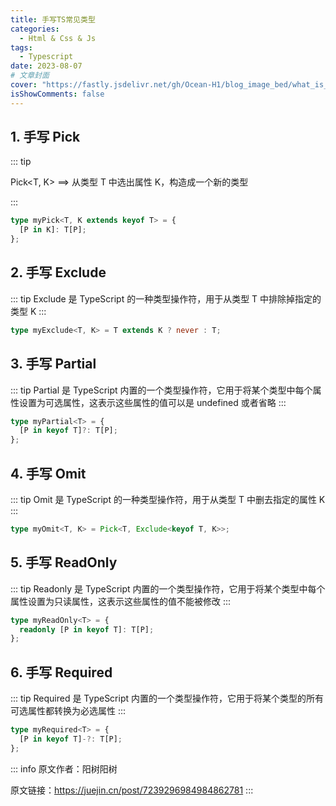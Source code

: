 ```yaml
---
title: 手写TS常见类型
categories:
  - Html & Css & Js
tags:
  - Typescript
date: 2023-08-07
# 文章封面
cover: "https://fastly.jsdelivr.net/gh/Ocean-H1/blog_image_bed/what_is_ts.png"
isShowComments: false
---
```


## 1. 手写 Pick

::: tip

Pick<T, K> ==> 从类型 T 中选出属性 K，构造成一个新的类型

:::

```typescript
type myPick<T, K extends keyof T> = {
  [P in K]: T[P];
};
```

## 2. 手写 Exclude

::: tip
Exclude 是 TypeScript 的一种类型操作符，用于从类型 T 中排除掉指定的类型 K
:::

```typescript
type myExclude<T, K> = T extends K ? never : T;
```

## 3. 手写 Partial

::: tip
Partial 是 TypeScript 内置的一个类型操作符，它用于将某个类型中每个属性设置为可选属性，这表示这些属性的值可以是 undefined 或者省略
:::

```typescript
type myPartial<T> = {
  [P in keyof T]?: T[P];
};
```

## 4. 手写 Omit

::: tip
Omit 是 TypeScript 的一种类型操作符，用于从类型 T 中删去指定的属性 K
:::

```typescript
type myOmit<T, K> = Pick<T, Exclude<keyof T, K>>;
```

## 5. 手写 ReadOnly

::: tip
Readonly 是 TypeScript 内置的一个类型操作符，它用于将某个类型中每个属性设置为只读属性，这表示这些属性的值不能被修改
:::

```typescript
type myReadOnly<T> = {
  readonly [P in keyof T]: T[P];
};
```

## 6. 手写 Required

::: tip
Required 是 TypeScript 内置的一个类型操作符，它用于将某个类型的所有可选属性都转换为必选属性
:::

```typescript
type myRequired<T> = {
  [P in keyof T]-?: T[P];
};
```

::: info
原文作者：阳树阳树

原文链接：https://juejin.cn/post/7239296984984862781
:::
